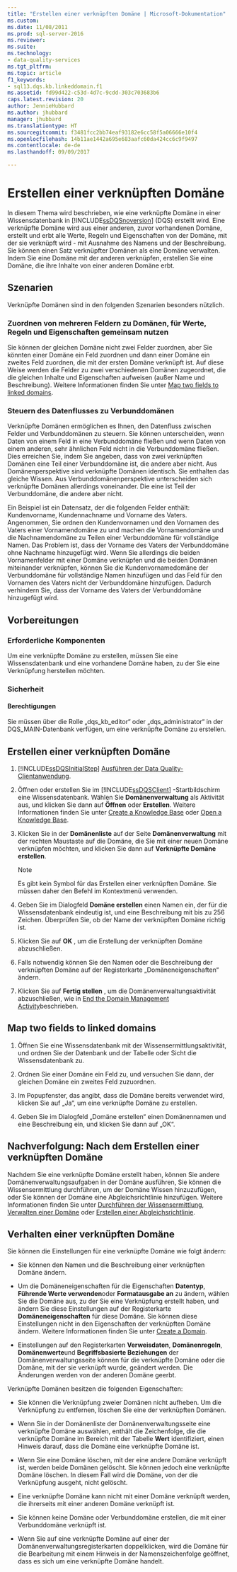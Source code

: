 ```yaml
---
title: "Erstellen einer verknüpften Domäne | Microsoft-Dokumentation"
ms.custom: 
ms.date: 11/08/2011
ms.prod: sql-server-2016
ms.reviewer: 
ms.suite: 
ms.technology:
- data-quality-services
ms.tgt_pltfrm: 
ms.topic: article
f1_keywords:
- sql13.dqs.kb.linkeddomain.f1
ms.assetid: fd99d422-c53d-4d7c-9cdd-303c703683b6
caps.latest.revision: 20
author: JennieHubbard
ms.author: jhubbard
manager: jhubbard
ms.translationtype: HT
ms.sourcegitcommit: f3481fcc2bb74eaf93182e6cc58f5a06666e10f4
ms.openlocfilehash: 14b11ae1442a695e683aafc60da424cc6c9f9497
ms.contentlocale: de-de
ms.lasthandoff: 09/09/2017

---
```

# <a name="create-a-linked-domain"></a>Erstellen einer verknüpften Domäne
  In diesem Thema wird beschrieben, wie eine verknüpfte Domäne in einer Wissensdatenbank in [!INCLUDE[ssDQSnoversion](../includes/ssdqsnoversion-md.md)] (DQS) erstellt wird. Eine verknüpfte Domäne wird aus einer anderen, zuvor vorhandenen Domäne, erstellt und erbt alle Werte, Regeln und Eigenschaften von der Domäne, mit der sie verknüpft wird - mit Ausnahme des Namens und der Beschreibung. Sie können einen Satz verknüpfter Domänen als eine Domäne verwalten. Indem Sie eine Domäne mit der anderen verknüpfen, erstellen Sie eine Domäne, die ihre Inhalte von einer anderen Domäne erbt.  
  
## <a name="scenarios"></a>Szenarien  
 Verknüpfte Domänen sind in den folgenden Szenarien besonders nützlich.  
  
### <a name="mapping-multiple-fields-to-domains-that-share-values-rules-and-properties"></a>Zuordnen von mehreren Feldern zu Domänen, für Werte, Regeln und Eigenschaften gemeinsam nutzen  
 Sie können der gleichen Domäne nicht zwei Felder zuordnen, aber Sie könnten einer Domäne ein Feld zuordnen und dann einer Domäne ein zweites Feld zuordnen, die mit der ersten Domäne verknüpft ist. Auf diese Weise werden die Felder zu zwei verschiedenen Domänen zugeordnet, die die gleichen Inhalte und Eigenschaften aufweisen (außer Name und Beschreibung). Weitere Informationen finden Sie unter [Map two fields to linked domains](#Map).  
  
### <a name="controlling-data-flow-to-composite-domains"></a>Steuern des Datenflusses zu Verbunddomänen  
 Verknüpfte Domänen ermöglichen es Ihnen, den Datenfluss zwischen Felder und Verbunddomänen zu steuern. Sie können unterscheiden, wenn Daten von einem Feld in eine Verbunddomäne fließen und wenn Daten von einem anderen, sehr ähnlichen Feld nicht in die Verbunddomäne fließen. Dies erreichen Sie, indem Sie angeben, dass von zwei verknüpften Domänen eine Teil einer Verbunddomäne ist, die andere aber nicht. Aus Domänenperspektive sind verknüpfte Domänen identisch. Sie enthalten das gleiche Wissen. Aus Verbunddomänenperspektive unterscheiden sich verknüpfte Domänen allerdings voneinander. Die eine ist Teil der Verbunddomäne, die andere aber nicht.  
  
 Ein Beispiel ist ein Datensatz, der die folgenden Felder enthält: Kundenvorname, Kundennachname und Vorname des Vaters. Angenommen, Sie ordnen den Kundenvornamen und den Vornamen des Vaters einer Vornamendomäne zu und machen die Vornamendomäne und die Nachnamendomäne zu Teilen einer Verbunddomäne für vollständige Namen. Das Problem ist, dass der Vorname des Vaters der Verbunddomäne ohne Nachname hinzugefügt wird. Wenn Sie allerdings die beiden Vornamenfelder mit einer Domäne verknüpfen und die beiden Domänen miteinander verknüpfen, können Sie die Kundenvornamedomäne der Verbunddomäne für vollständige Namen hinzufügen und das Feld für den Vornamen des Vaters nicht der Verbunddomäne hinzufügen. Dadurch verhindern Sie, dass der Vorname des Vaters der Verbunddomäne hinzugefügt wird.  
  
##  <a name="BeforeYouBegin"></a> Vorbereitungen  
  
###  <a name="Prerequisites"></a> Erforderliche Komponenten  
 Um eine verknüpfte Domäne zu erstellen, müssen Sie eine Wissensdatenbank und eine vorhandene Domäne haben, zu der Sie eine Verknüpfung herstellen möchten.  
  
###  <a name="Security"></a> Sicherheit  
  
####  <a name="Permissions"></a> Berechtigungen  
 Sie müssen über die Rolle „dqs_kb_editor“ oder „dqs_administrator“ in der DQS_MAIN-Datenbank verfügen, um eine verknüpfte Domäne zu erstellen.  
  
##  <a name="Create"></a> Erstellen einer verknüpften Domäne  
  
1.  [!INCLUDE[ssDQSInitialStep](../includes/ssdqsinitialstep-md.md)] [Ausführen der Data Quality-Clientanwendung](../data-quality-services/run-the-data-quality-client-application.md).  
  
2.  Öffnen oder erstellen Sie im [!INCLUDE[ssDQSClient](../includes/ssdqsclient-md.md)] -Startbildschirm eine Wissensdatenbank. Wählen Sie **Domänenverwaltung** als Aktivität aus, und klicken Sie dann auf **Öffnen** oder **Erstellen**. Weitere Informationen finden Sie unter [Create a Knowledge Base](../data-quality-services/create-a-knowledge-base.md) oder [Open a Knowledge Base](../data-quality-services/open-a-knowledge-base.md).  
  
3.  Klicken Sie in der **Domänenliste** auf der Seite **Domänenverwaltung** mit der rechten Maustaste auf die Domäne, die Sie mit einer neuen Domäne verknüpfen möchten, und klicken Sie dann auf **Verknüpfte Domäne erstellen**.  
  
    > [!NOTE]  
    >  Es gibt kein Symbol für das Erstellen einer verknüpften Domäne. Sie müssen daher den Befehl im Kontextmenü verwenden.  
  
4.  Geben Sie im Dialogfeld **Domäne erstellen** einen Namen ein, der für die Wissensdatenbank eindeutig ist, und eine Beschreibung mit bis zu 256 Zeichen. Überprüfen Sie, ob der Name der verknüpften Domäne richtig ist.  
  
5.  Klicken Sie auf **OK** , um die Erstellung der verknüpften Domäne abzuschließen.  
  
6.  Falls notwendig können Sie den Namen oder die Beschreibung der verknüpften Domäne auf der Registerkarte „Domäneneigenschaften“ ändern.  
  
7.  Klicken Sie auf **Fertig stellen** , um die Domänenverwaltungsaktivität abzuschließen, wie in [End the Domain Management Activity](http://msdn.microsoft.com/library/ab6505ad-3090-453b-bb01-58435e7fa7c0)beschrieben.  
  
##  <a name="Map"></a> Map two fields to linked domains  
  
1.  Öffnen Sie eine Wissensdatenbank mit der Wissensermittlungsaktivität, und ordnen Sie der Datenbank und der Tabelle oder Sicht die Wissensdatenbank zu.  
  
2.  Ordnen Sie einer Domäne ein Feld zu, und versuchen Sie dann, der gleichen Domäne ein zweites Feld zuzuordnen.  
  
3.  Im Popupfenster, das angibt, dass die Domäne bereits verwendet wird, klicken Sie auf „Ja“, um eine verknüpfte Domäne zu erstellen.  
  
4.  Geben Sie im Dialogfeld „Domäne erstellen“ einen Domänennamen und eine Beschreibung ein, und klicken Sie dann auf „OK“.  
  
##  <a name="FollowUp"></a> Nachverfolgung: Nach dem Erstellen einer verknüpften Domäne  
 Nachdem Sie eine verknüpfte Domäne erstellt haben, können Sie andere Domänenverwaltungsaufgaben in der Domäne ausführen, Sie können die Wissensermittlung durchführen, um der Domäne Wissen hinzuzufügen, oder Sie können der Domäne eine Abgleichsrichtlinie hinzufügen. Weitere Informationen finden Sie unter [Durchführen der Wissensermittlung](../data-quality-services/perform-knowledge-discovery.md), [Verwalten einer Domäne](../data-quality-services/managing-a-domain.md) oder [Erstellen einer Abgleichsrichtlinie](../data-quality-services/create-a-matching-policy.md).  
  
##  <a name="Behavior"></a> Verhalten einer verknüpften Domäne  
 Sie können die Einstellungen für eine verknüpfte Domäne wie folgt ändern:  
  
-   Sie können den Namen und die Beschreibung einer verknüpften Domäne ändern.  
  
-   Um die Domäneneigenschaften für die Eigenschaften **Datentyp**, **Führende Werte verwenden**oder **Formatausgabe an** zu ändern, wählen Sie die Domäne aus, zu der Sie eine Verknüpfung erstellt haben, und ändern Sie diese Einstellungen auf der Registerkarte **Domäneneigenschaften** für diese Domäne. Sie können diese Einstellungen nicht in den Eigenschaften der verknüpften Domäne ändern. Weitere Informationen finden Sie unter [Create a Domain](../data-quality-services/create-a-domain.md).  
  
-   Einstellungen auf den Registerkarten **Verweisdaten**, **Domänenregeln**, **Domänenwerte**und **Begriffsbasierte Beziehungen** der Domänenverwaltungsseite können für die verknüpfte Domäne oder die Domäne, mit der sie verknüpft wurde, geändert werden. Die Änderungen werden von der anderen Domäne geerbt.  
  
 Verknüpfte Domänen besitzen die folgenden Eigenschaften:  
  
-   Sie können die Verknüpfung zweier Domänen nicht aufheben. Um die Verknüpfung zu entfernen, löschen Sie eine der verknüpften Domänen.  
  
-   Wenn Sie in der Domänenliste der Domänenverwaltungsseite eine verknüpfte Domäne auswählen, enthält die Zeichenfolge, die die verknüpfte Domäne im Bereich mit der Tabelle **Wert** identifiziert, einen Hinweis darauf, dass die Domäne eine verknüpfte Domäne ist.  
  
-   Wenn Sie eine Domäne löschen, mit der eine andere Domäne verknüpft ist, werden beide Domänen gelöscht. Sie können jedoch eine verknüpfte Domäne löschen. In diesem Fall wird die Domäne, von der die Verknüpfung ausgeht, nicht gelöscht.  
  
-   Eine verknüpfte Domäne kann nicht mit einer Domäne verknüpft werden, die ihrerseits mit einer anderen Domäne verknüpft ist.  
  
-   Sie können keine Domäne oder Verbunddomäne erstellen, die mit einer Verbunddomäne verknüpft ist.  
  
-   Wenn Sie auf eine verknüpfte Domäne auf einer der Domänenverwaltungsregisterkarten doppelklicken, wird die Domäne für die Bearbeitung mit einem Hinweis in der Namenszeichenfolge geöffnet, dass es sich um eine verknüpfte Domäne handelt.  
  
  

